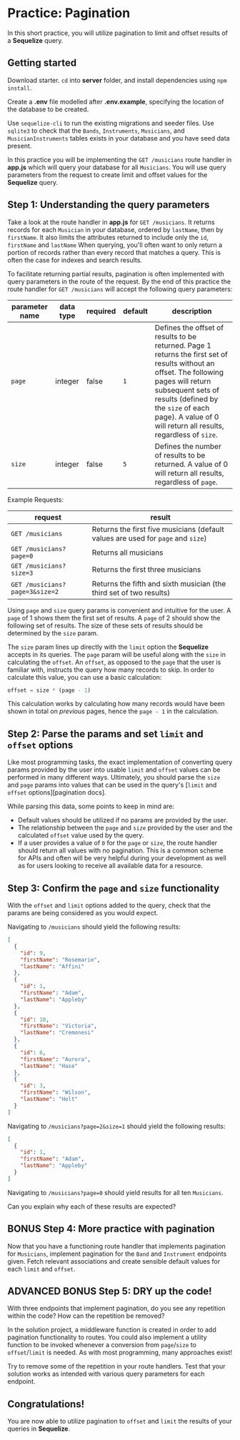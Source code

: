 # Practice: Pagination

In this short practice, you will utilize pagination to limit and offset results 
of a **Sequelize** query.

## Getting started

Download starter. `cd` into __server__ folder, and install dependencies using
`npm install`.

Create a __.env__ file modelled after __.env.example__, specifying the location 
of the database to be created.

Use `sequelize-cli` to run the existing migrations and seeder files.  Use 
`sqlite3` to check that the `Bands`, `Instruments`, `Musicians`, and 
`MusicianInstruments` tables exists in your database and you have seed data 
present.

In this practice you will be implementing the `GET /musicians` route handler in 
__app.js__ which will query your database for all `Musicians`. You will use 
query parameters from the request to create limit and offset values for the 
**Sequelize** query.

## Step 1: Understanding the query parameters

Take a look at the route handler in __app.js__ for `GET /musicians`. It returns 
records for each `Musician` in your database, ordered by `lastName`, then by 
`firstName`. It also limits the attributes returned to include only the `id`, 
`firstName` and `lastName` When querying, you'll often want to only return a 
portion of records rather than every record that matches a query. This is often 
the case for indexes and search results. 

To facilitate returning partial results, pagination is often implemented with 
query parameters in the route of the request. By the end of this practice the 
route handler for `GET /musicians` will accept the following query parameters:

| parameter name | data type | required | default | description                                                                                                                                                                                                                                                           |
| -------------- | --------- | -------- | ------- | --------------------------------------------------------------------------------------------------------------------------------------------------------------------------------------------------------------------------------------------------------------------- |
| `page`         | integer   | false    | `1`     | Defines the offset of results to be returned. Page 1 returns the first set of results without an offset. The following pages will return subsequent sets of results (defined by the `size` of each page). A value of 0 will return all results, regardless of `size`. |
| `size`         | integer   | false    | `5`     | Defines the number of results to be returned. A value of 0 will return all results, regardless of `page`.                                                                                                                                                             |

Example Requests:

| request                        | result                                                                           |
| ------------------------------ | -------------------------------------------------------------------------------- |
| `GET /musicians`               | Returns the first five musicians (default values are used for `page` and `size`) |
| `GET /musicians?page=0`        | Returns all musicians                                                            |
| `GET /musicians?size=3`        | Returns the first three musicians                                                |
| `GET /musicians?page=3&size=2` | Returns the fifth and sixth musician (the third set of two results)              |

Using `page` and `size` query params is convenient and intuitive for the user. A 
`page` of 1 shows them the first set of results. A `page` of 2 should show the 
following set of results. The size of these sets of results should be determined 
by the `size` param.

The `size` param lines up directly with the `limit` option the **Sequelize** 
accepts in its queries. The `page` param will be useful along with the `size` in 
calculating the `offset`. An `offset`, as opposed to the `page` that the user is 
familiar with, instructs the query how many records to skip. In order to 
calculate this value, you can use a basic calculation:

```js
offset = size * (page - 1)
```

This calculation works by calculating how many records would have been shown in 
total on *previous* pages, hence the `page - 1` in the calculation.

## Step 2: Parse the params and set `limit` and `offset` options

Like most programming tasks, the exact implementation of converting query params 
provided by the user into usable `limit` and `offset` values can be performed in 
many different ways. Ultimately, you should parse the `size` and `page` params 
into values that can be used in the query's 
[`limit` and `offset` options][pagination docs]. 

While parsing this data, some points to keep in mind are:

  * Default values should be utilized if no params are provided by the user.
  * The relationship between the `page` and `size` provided by the user and the  
    calculated `offset` value used by the query.
  * If a user provides a value of `0` for the `page` or `size`, the route 
    handler should return all values with no pagination. This is a common scheme 
    for APIs and often will be very helpful during your development as well as 
    for users looking to receive all available data for a resource.


## Step 3: Confirm the `page` and `size` functionality

With the `offset` and `limit` options added to the query, check that the params 
are being considered as you would expect.

Navigating to `/musicians` should yield the following results:

```json
[
  {
    "id": 9,
    "firstName": "Rosemarie",
    "lastName": "Affini"
  },
  {
    "id": 1,
    "firstName": "Adam",
    "lastName": "Appleby"
  },
  {
    "id": 10,
    "firstName": "Victoria",
    "lastName": "Cremonesi"
  },
  {
    "id": 6,
    "firstName": "Aurora",
    "lastName": "Hase"
  },
  {
    "id": 3,
    "firstName": "Wilson",
    "lastName": "Holt"
  }
]
```

Navigating to `/musicians?page=2&size=1` should yield the following results:

```json
[
  {
    "id": 1,
    "firstName": "Adam",
    "lastName": "Appleby"
  }
]
```

Navigating to `/musicians?page=0` should yield results for all ten `Musicians`.

Can you explain why each of these results are expected?


## BONUS Step 4: More practice with pagination

Now that you have a functioning route handler that implements pagination for 
`Musicians`, implement pagination for the `Band` and `Instrument` endpoints given.
Fetch relevant associations and create sensible default values for each `limit` 
and `offset`.


## ADVANCED BONUS Step 5: DRY up the code!

With three endpoints that implement pagination, do you see any repetition within 
the code? How can the repetition be removed?

In the solution project, a middleware function is created in order to add 
pagination functionality to routes. You could also implement a utility function 
to be invoked whenever a conversion from `page`/`size` to `offset`/`limit` is 
needed. As with most programming, many approaches exist!

Try to remove some of the repetition in your route handlers. Test that your 
solution works as intended with various query parameters for each endpoint.


## Congratulations!

You are now able to utilize pagination to `offset` and `limit` the results of 
your queries in **Sequelize**.